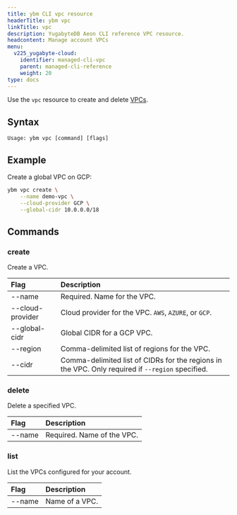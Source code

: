 ```yaml
---
title: ybm CLI vpc resource
headerTitle: ybm vpc
linkTitle: vpc
description: YugabyteDB Aeon CLI reference VPC resource.
headcontent: Manage account VPCs
menu:
  v225_yugabyte-cloud:
    identifier: managed-cli-vpc
    parent: managed-cli-reference
    weight: 20
type: docs
---
```


Use the `vpc` resource to create and delete [VPCs](../../../../cloud-basics/cloud-vpcs/cloud-vpc-intro/).

## Syntax

```text
Usage: ybm vpc [command] [flags]
```

## Example

Create a global VPC on GCP:

```sh
ybm vpc create \
    --name demo-vpc \
    --cloud-provider GCP \
    --global-cidr 10.0.0.0/18
```

## Commands

### create

Create a VPC.

| Flag | Description |
| :--- | :--- |
| --name | Required. Name for the VPC. |
| --cloud-provider | Cloud provider for the VPC. `AWS`, `AZURE`, or `GCP`. |
| --global-cidr | Global CIDR for a GCP VPC. |
| --region | Comma-delimited list of regions for the VPC. |
| --cidr | Comma-delimited list of CIDRs for the regions in the VPC. Only required if `--region` specified. |

### delete

Delete a specified VPC.

| Flag | Description |
| :--- | :--- |
| --name | Required. Name of the VPC. |

### list

List the VPCs configured for your account.

| Flag | Description |
| :--- | :--- |
| --name | Name of a VPC. |
